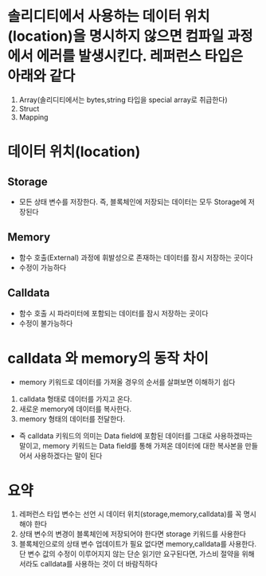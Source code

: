 # 솔리디티에서 사용하는 데이터 위치(location)을 명시하지 않으면 컴파일 과정에서 에러를 발생시킨다. 레퍼런스 타입은 아래와 같다
1. Array(솔리디티에서는 bytes,string 타입을 special array로 취급한다)
2. Struct
3. Mapping
# 데이터 위치(location)
## Storage
- 모든 상태 변수를 저장한다. 즉, 블록체인에 저장되는 데이터는 모두 Storage에 저장된다
## Memory
- 함수 호출(External) 과정에 휘발성으로 존재하는 데이터를 잠시 저장하는 곳이다
- 수정이 가능하다
## Calldata
- 함수 호출 시 파라미터에 포함되는 데이터를 잠시 저장하는 곳이다
- 수정이 불가능하다

# calldata 와 memory의 동작 차이
- memory 키워드로 데이터를 가져올 경우의 순서를 살펴보면 이해하기 쉽다
1. calldata 형태로 데이터를 가지고 온다.
2. 새로운 memory에 데이터를 복사한다.
3. memory 형태의 데이터를 전달한다.

- 즉 calldata 키워드의 의미는 Data field에 포함된 데이터를 그대로 사용하겠따는 말이고, memory 키워드는 Data field를 통해 가져온 데이터에 대한 복사본을 만들어서 사용하겠다는 말이 된다

# 요약
1. 레퍼런스 타입 변수는 선언 시 데이터 위치(storage,memory,calldata)를 꼭 명시해야 한다
2. 상태 변수의 변경이 블록체인에 저장되어야 한다면 storage 키워드를 사용한다
3. 블록체인으로의 상태 변수 업데이트가 필요 없다면 memory,calldata를 사용한다. 단 변수 값의 수정이 이루어지지 않는 단순 읽기만 요구된다면, 가스비 절약을 위해서라도 calldata를 사용하는 것이 더 바람직하다


